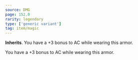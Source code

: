 ```yaml
---
source: DMG
page: 152.0
rarity: legendary
type: ['generic variant']
tag: item/magic
---
```


**Inherits**. You have a +3 bonus to AC while wearing this armor.


You have a +3 bonus to AC while wearing this armor.


